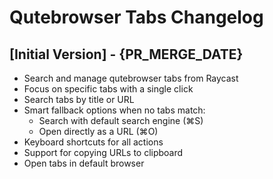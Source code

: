 # Qutebrowser Tabs Changelog

## [Initial Version] - {PR_MERGE_DATE}

- Search and manage qutebrowser tabs from Raycast
- Focus on specific tabs with a single click
- Search tabs by title or URL
- Smart fallback options when no tabs match:
  - Search with default search engine (⌘S)
  - Open directly as a URL (⌘O)
- Keyboard shortcuts for all actions
- Support for copying URLs to clipboard
- Open tabs in default browser
